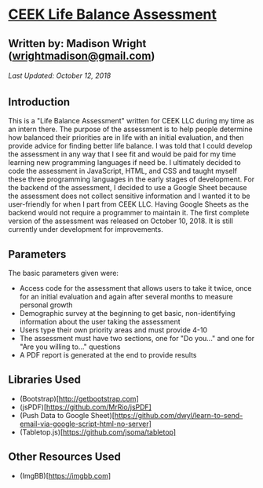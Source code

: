 # [CEEK Life Balance Assessment](https://www.ceekllc.com/balance-assessment)
## Written by: Madison Wright (wrightmadison@gmail.com)
###### Last Updated: October 12, 2018

## Introduction 
This is a "Life Balance Assessment" written for CEEK LLC during my time as an intern there. The purpose of the assessment is to help people determine how balanced their priorities are in life with an initial evaluation, and then provide advice for finding better life balance. I was told that I could develop the assessment in any way that I see fit and would be paid for my time learning new programming languages if need be. I ultimately decided to code the assessment in JavaScript, HTML, and CSS and taught myself these three programming languages in the early stages of development. For the backend of the assessment, I decided to use a Google Sheet because the assessment does not collect sensitive information and I wanted it to be user-friendly for when I part from CEEK LLC. Having Google Sheets as the backend would not require a programmer to maintain it. The first complete version of the assessment was released on October 10, 2018. It is still currently under development for improvements.

## Parameters
The basic parameters given were:
* Access code for the assessment that allows users to take it twice, once for an initial evaluation and again after several months to measure personal growth
* Demographic survey at the beginning to get basic, non-identifying information about the user taking the assessment
* Users type their own priority areas and must provide 4-10
* The assessment must have two sections, one for "Do you..." and one for "Are you willing to..." questions
* A PDF report is generated at the end to provide results

## Libraries Used
* (Bootstrap)[http://getbootstrap.com]
* (jsPDF)[https://github.com/MrRio/jsPDF]
* (Push Data to Google Sheet)[https://github.com/dwyl/learn-to-send-email-via-google-script-html-no-server]
* (Tabletop.js)[https://github.com/jsoma/tabletop]

## Other Resources Used
* (ImgBB)[https://imgbb.com]
